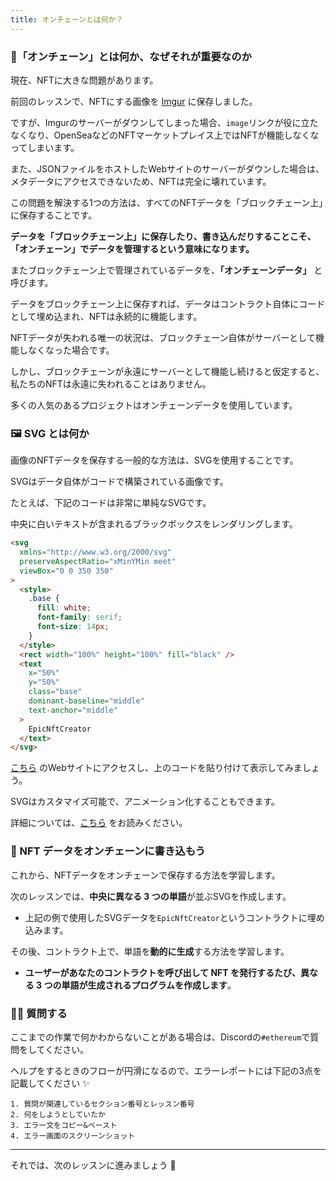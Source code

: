 ```yaml
---
title: オンチェーンとは何か？
---
```

### 🔗「オンチェーン」とは何か、なぜそれが重要なのか

現在、NFTに大きな問題があります。

前回のレッスンで、NFTにする画像を [Imgur](https://imgur.com/) に保存しました。

ですが、Imgurのサーバーがダウンしてしまった場合、`image`リンクが役に立たなくなり、OpenSeaなどのNFTマーケットプレイス上ではNFTが機能しなくなってしまいます。

また、JSONファイルをホストしたWebサイトのサーバーがダウンした場合は、メタデータにアクセスできないため、NFTは完全に壊れています。

この問題を解決する1つの方法は、すべてのNFTデータを「ブロックチェーン上」に保存することです。

**データを「ブロックチェーン上」に保存したり、書き込んだりすることこそ、「オンチェーン」でデータを管理するという意味になります。**

またブロックチェーン上で管理されているデータを、**「オンチェーンデータ」** と呼びます。

データをブロックチェーン上に保存すれば、データはコントラクト自体にコードとして埋め込まれ、NFTは永続的に機能します。

NFTデータが失われる唯一の状況は、ブロックチェーン自体がサーバーとして機能しなくなった場合です。

しかし、ブロックチェーンが永遠にサーバーとして機能し続けると仮定すると、私たちのNFTは永遠に失われることはありません。

多くの人気のあるプロジェクトはオンチェーンデータを使用しています。

### 🖼 SVG とは何か

画像のNFTデータを保存する一般的な方法は、SVGを使用することです。

SVGはデータ自体がコードで構築されている画像です。

たとえば、下記のコードは非常に単純なSVGです。

中央に白いテキストが含まれるブラックボックスをレンダリングします。

```html
<svg
  xmlns="http://www.w3.org/2000/svg"
  preserveAspectRatio="xMinYMin meet"
  viewBox="0 0 350 350"
>
  <style>
    .base {
      fill: white;
      font-family: serif;
      font-size: 14px;
    }
  </style>
  <rect width="100%" height="100%" fill="black" />
  <text
    x="50%"
    y="50%"
    class="base"
    dominant-baseline="middle"
    text-anchor="middle"
  >
    EpicNftCreator
  </text>
</svg>
```

[こちら](https://www.svgviewer.dev/) のWebサイトにアクセスし、上のコードを貼り付けて表示してみましょう。

SVGはカスタマイズ可能で、アニメーション化することもできます。

詳細については、[こちら](https://developer.mozilla.org/ja/docs/Web/SVG/Tutorial) をお読みください。

### 🤘 NFT データをオンチェーンに書き込もう

これから、NFTデータをオンチェーンで保存する方法を学習します。

次のレッスンでは、**中央に異なる 3 つの単語**が並ぶSVGを作成します。

- 上記の例で使用したSVGデータを`EpicNftCreator`というコントラクトに埋め込みます。

その後、コントラクト上で、単語を**動的に生成**する方法を学習します。

- **ユーザーがあなたのコントラクトを呼び出して NFT を発行するたび、異なる 3 つの単語が生成されるプログラムを作成します**。

### 🙋‍♂️ 質問する

ここまでの作業で何かわからないことがある場合は、Discordの`#ethereum`で質問をしてください。

ヘルプをするときのフローが円滑になるので、エラーレポートには下記の3点を記載してください ✨

```
1. 質問が関連しているセクション番号とレッスン番号
2. 何をしようとしていたか
3. エラー文をコピー&ペースト
4. エラー画面のスクリーンショット
```

---

それでは、次のレッスンに進みましょう 🎉

